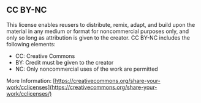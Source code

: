 ## CC BY-NC
This license enables reusers to distribute, remix, adapt, and build upon the material in any medium or format for noncommercial purposes only, and only so long as attribution is given to the creator. CC BY-NC includes the following elements:

- CC: Creative Commons
- BY: Credit must be given to the creator
- NC: Only noncommercial uses of the work are permitted

More Information: [https://creativecommons.org/share-your-work/cclicenses](https://creativecommons.org/share-your-work/cclicenses/)
